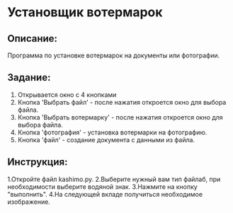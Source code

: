 # Установщик вотермарок
## Описание:
Программа по установке вотермарок на документы или фотографии.
## Задание:
1. Открывается окно с 4 кнопками
2. Кнопка 'Выбрать файл' - после нажатия откроется окно для выбора файла.
3. Кнопка 'Выбрать вотермарку' - после нажатия откроется окно для выбора файла.
4. Кнопка 'фотография' - установка вотермарки на фотографию.
5. Кнопка 'файл' - создание документа с данными из файла.
## Инструкция:
1.Откройте файл kashimo.py.
2.Выберите нужный вам тип файлаб, при необходимости выберите водяной знак.
3.Нажмите на кнопку "выполнить".
4.На следующей вкладе получиться необходимое изображение.
